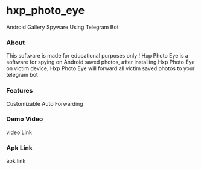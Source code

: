 # hxp_photo_eye
Android Gallery Spyware Using Telegram Bot

### About
This software is made for educational purposes only !
Hxp Photo Eye is a software for spying on Android saved photos, after installing Hxp Photo Eye on victim device, Hxp Photo Eye will forward all victim saved photos to your telegram bot

### Features
Customizable
Auto Forwarding

### Demo Video 
video Link

### Apk Link
apk link
